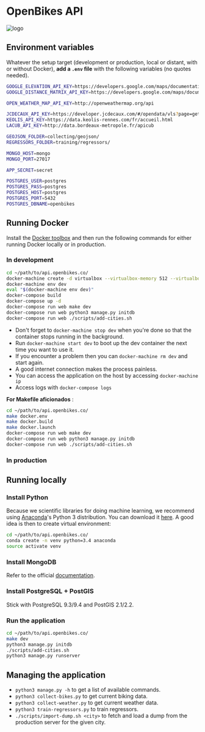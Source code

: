 # OpenBikes API

![logo](https://github.com/OpenBikes/meta/blob/master/logo.png)

## Environment variables

Whatever the setup target (development or production, local or distant, with or without Docker), **add a `.env` file** with the following variables (no quotes needed).

```sh
GOOGLE_ELEVATION_API_KEY=https://developers.google.com/maps/documentation/elevation
GOOGLE_DISTANCE_MATRIX_API_KEY=https://developers.google.com/maps/documentation/distance-matrix

OPEN_WEATHER_MAP_API_KEY=http://openweathermap.org/api

JCDECAUX_API_KEY=https://developer.jcdecaux.com/#/opendata/vls?page=getstarted
KEOLIS_API_KEY=https://data.keolis-rennes.com/fr/accueil.html
LACUB_API_KEY=http://data.bordeaux-metropole.fr/apicub

GEOJSON_FOLDER=collecting/geojson/
REGRESSORS_FOLDER=training/regressors/

MONGO_HOST=mongo
MONGO_PORT=27017

APP_SECRET=secret

POSTGRES_USER=postgres
POSTGRES_PASS=postgres
POSTGRES_HOST=postgres
POSTGRES_PORT=5432
POSTGRES_DBNAME=openbikes
```

## Running Docker

Install the [Docker toolbox](https://www.docker.com/products/docker-toolbox) and then run the following commands for either running Docker locally or in production.

### In development

```sh
cd ~/path/to/api.openbikes.co/
docker-machine create -d virtualbox --virtualbox-memory 512 --virtualbox-cpu-count 1 dev
docker-machine env dev
eval "$(docker-machine env dev)"
docker-compose build
docker-compose up -d
docker-compose run web make dev
docker-compose run web python3 manage.py initdb
docker-compose run web ./scripts/add-cities.sh
```

- Don't forget to `docker-machine stop dev` when you're done so that the container stops running in the background.
- Run `docker-machine start dev` to boot up the dev container the next time you want to use it.
- If you encounter a problem then you can `docker-machine rm dev` and start again.
- A good internet connection makes the process painless.
- You can access the application on the host by accessing `docker-machine ip`
- Access logs with `docker-compose logs`

__For Makefile aficionados__ :

```sh
cd ~/path/to/api.openbikes.co/
make docker.env
make docker.build
make docker.launch
docker-compose run web make dev
docker-compose run web python3 manage.py initdb
docker-compose run web ./scripts/add-cities.sh
```

### In production

## Running locally

### Install Python

Because we scientific libraries for doing machine learning, we recommend using [Anaconda](https://www.continuum.io/why-anaconda)'s Python 3 distribution. You can download it [here](https://www.continuum.io/downloads). A good idea is then to create virtual environment:

```sh
cd ~/path/to/api.openbikes.co/
conda create -n venv python=3.4 anaconda
source activate venv
```

### Install MongoDB

Refer to the official [documentation](https://docs.mongodb.com/manual/installation/#mongodb-community-edition).

### Install PostgreSQL + PostGIS

Stick with PostgreSQL 9.3/9.4 and PostGIS 2.1/2.2.

### Run the application

```sh
cd ~/path/to/api.openbikes.co/
make dev
python3 manage.py initdb
./scripts/add-cities.sh
python3 manage.py runserver
```

## Managing the application

- `python3 manage.py -h` to get a list of available commands.
- `python3 collect-bikes.py` to get current biking data.
- `python3 collect-weather.py` to get current weather data.
- `python3 train-regressors.py` to train regressors.
- `./scripts/import-dump.sh <city>` to fetch and load a dump from the production server for the given city.
